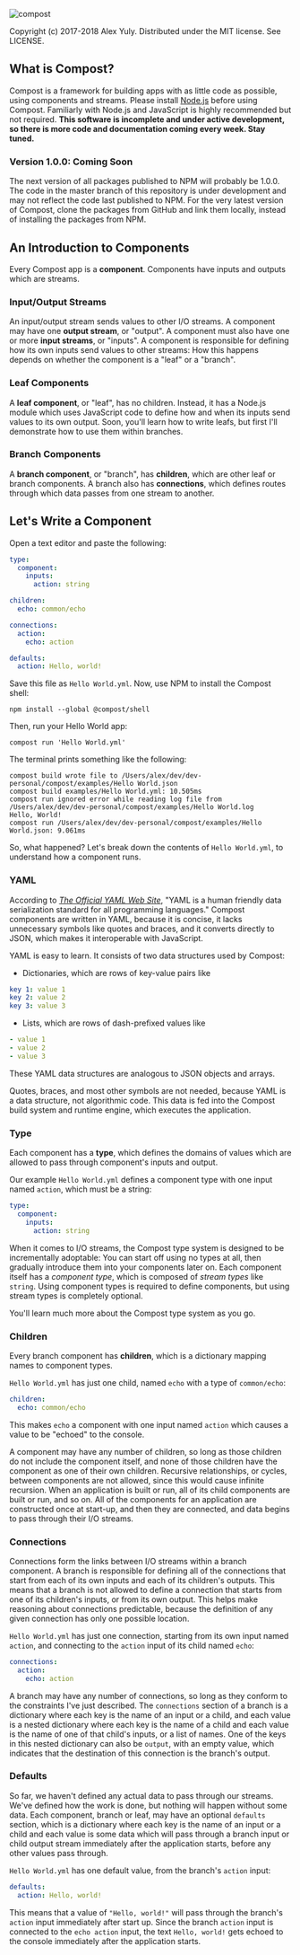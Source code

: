 ![compost](https://github.com/compostsoftware/compost/blob/master/images/masthead.png)

Copyright (c) 2017-2018 Alex Yuly. Distributed under the MIT license. See LICENSE.

## What is Compost?

Compost is a framework for building apps with as little code as possible, using components and streams. Please install [Node.js](https://nodejs.org/en/) before using Compost. Familiarly with Node.js and JavaScript is highly recommended but not required. **This software is incomplete and under active development, so there is more code and documentation coming every week. Stay tuned.**

### Version 1.0.0: Coming Soon

The next version of all packages published to NPM will probably be 1.0.0. The code in the master branch of this repository is under development and may not reflect the code last published to NPM. For the very latest version of Compost, clone the packages from GitHub and link them locally, instead of installing the packages from NPM.

## An Introduction to Components

Every Compost app is a **component**. Components have inputs and outputs which are streams.

### Input/Output Streams

An input/output stream sends values to other I/O streams. A component may have one **output stream**, or "output". A component must also have one or more **input streams**, or "inputs". A component is responsible for defining how its own inputs send values to other streams: How this happens depends on whether the component is a "leaf" or a "branch".

### Leaf Components

A **leaf component**, or "leaf", has no children. Instead, it has a Node.js module which uses JavaScript code to define how and when its inputs send values to its own output. Soon, you'll learn how to write leafs, but first I'll demonstrate how to use them within branches.

### Branch Components

A **branch component**, or "branch", has **children**, which are other leaf or branch components. A branch also has **connections**, which defines routes through which data passes from one stream to another.

## Let's Write a Component

Open a text editor and paste the following:

```yaml
type:
  component:
    inputs:
      action: string

children:
  echo: common/echo

connections:
  action:
    echo: action

defaults:
  action: Hello, world!

```

Save this file as `Hello World.yml`. Now, use NPM to install the Compost shell:

`npm install --global @compost/shell`

Then, run your Hello World app:

`compost run 'Hello World.yml'`

The terminal prints something like the following:

```
compost build wrote file to /Users/alex/dev/dev-personal/compost/examples/Hello World.json
compost build examples/Hello World.yml: 10.505ms
compost run ignored error while reading log file from /Users/alex/dev/dev-personal/compost/examples/Hello World.log
Hello, World!
compost run /Users/alex/dev/dev-personal/compost/examples/Hello World.json: 9.061ms
```

So, what happened? Let's break down the contents of `Hello World.yml`, to understand how a component runs.

### YAML

According to [*The Official YAML Web Site*](http://yaml.org/), "YAML is a human friendly data serialization
  standard for all programming languages." Compost components are written in YAML, because it is concise, it lacks unnecessary symbols like quotes and braces, and it converts directly to JSON, which makes it interoperable with JavaScript. 
  
YAML is easy to learn. It consists of two data structures used by Compost:

- Dictionaries, which are rows of key-value pairs like

```yaml
key 1: value 1
key 2: value 2
key 3: value 3
```

- Lists, which are rows of dash-prefixed values like

```yaml
- value 1
- value 2
- value 3
```

These YAML data structures are analogous to JSON objects and arrays.

Quotes, braces, and most other symbols are not needed, because YAML is a data structure, not algorithmic code. This data is fed into the Compost build system and runtime engine, which executes the application.

### Type

Each component has a **type**, which defines the domains of values which are allowed to pass through component's inputs and output.

Our example `Hello World.yml` defines a component type with one input named `action`, which must be a string:

```yaml
type:
  component:
    inputs:
      action: string
```

When it comes to I/O streams, the Compost type system is designed to be incrementally adoptable: You can start off using no types at all, then gradually introduce them into your components later on. Each component itself has a *component type*, which is composed of *stream types* like `string`. Using component types is required to define components, but using stream types is completely optional.

You'll learn much more about the Compost type system as you go.

### Children

Every branch component has **children**, which is a dictionary mapping names to component types.

`Hello World.yml` has just one child, named `echo` with a type of `common/echo`:

```yaml
children:
  echo: common/echo
```

This makes `echo` a component with one input named `action` which causes a value to be "echoed" to the console. 

A component may have any number of children, so long as those children do not include the component itself, and none of those children have the component as one of their own children. Recursive relationships, or cycles, between components are not allowed, since this would cause infinite recursion. When an application is built or run, all of its child components are built or run, and so on. All of the components for an application are constructed once at start-up, and then they are connected, and data begins to pass through their I/O streams.

### Connections

Connections form the links between I/O streams within a branch component. A branch is responsible for defining all of the connections that start from each of its own inputs and each of its children's outputs. This means that a branch is not allowed to define a connection that starts from one of its children's inputs, or from its own output. This helps make reasoning about connections predictable, because the definition of any given connection has only one possible location.

`Hello World.yml` has just one connection, starting from its own input named `action`, and connecting to the `action` input of its child named `echo`:

```yaml
connections:
  action:
    echo: action
```

A branch may have any number of connections, so long as they conform to the constraints I've just described. The `connections` section of a branch is a dictionary where each key is the name of an input or a child, and each value is a nested dictionary where each key is the name of a child and each value is the name of one of that child's inputs, or a list of names. One of the keys in this nested dictionary can also be `output`, with an empty value, which indicates that the destination of this connection is the branch's output.

### Defaults

So far, we haven't defined any actual data to pass through our streams. We've defined how the work is done, but nothing will happen without some data. Each component, branch or leaf, may have an optional `defaults` section, which is a dictionary where each key is the name of an input or a child and each value is some data which will pass through a branch input or child output stream immediately after the application starts, before any other values pass through.

`Hello World.yml` has one default value, from the branch's `action` input:

```yaml
defaults:
  action: Hello, world!
```

This means that a value of `"Hello, world!"` will pass through the branch's `action` input immediately after start up. Since the branch `action` input is connected to the `echo action` input, the text `Hello, world!` gets echoed to the console immediately after the application starts.
